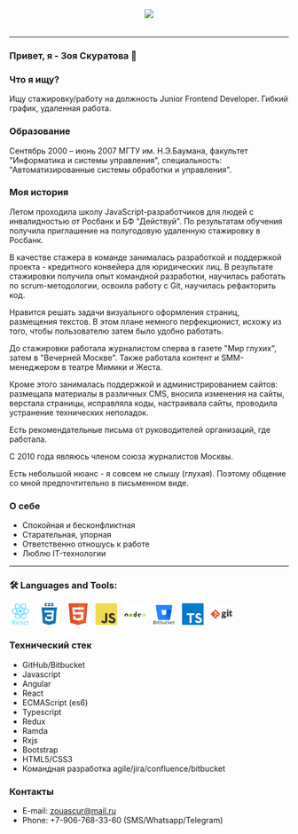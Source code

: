 <div id="header" align="center">
  <img src="https://media.giphy.com/media/553ZGCzYHSQHXiFKA8/giphy.gif" width="200"/></br>
  <img src="https://komarev.com/ghpvc/?username=your-github-zouascur&style=flat-square&color=blue" alt=""/>
</div>
<hr>

### Привет, я - Зоя Скуратова 👋

<!--
**zouascur/zouascur** is a ✨ _special_ ✨ repository because its `README.md` (this file) appears on your GitHub profile.

Here are some ideas to get you started:

- 🔭 I’m currently working on ...
- 🌱 I’m currently learning ...
- 👯 I’m looking to collaborate on ...
- 🤔 I’m looking for help with ...
- 💬 Ask me about ...
- 📫 How to reach me: ...
- 😄 Pronouns: ...
- ⚡ Fun fact: ...
-->

### Что я ищу?
Ищу стажировку/работу на должность Junior Frontend Developer. Гибкий график, удаленная работа.

### Образование

Сентябрь 2000 – июнь 2007 
МГТУ им. Н.Э.Баумана, факультет "Информатика и системы управления", специальность: "Автоматизированные системы обработки и управления".

### Моя история

Летом проходила школу JavaScript-разработчиков для людей с инвалидностью от Росбанк и БФ "Действуй". По результатам обучения получила приглашение на полугодовую удаленную стажировку в Росбанк. 

В качестве стажера в команде занималась разработкой и поддержкой проекта - кредитного конвейера для юридических лиц. В результате стажировки получила опыт командной разработки, научилась работать по scrum-методологии, освоила работу с Git, научилась рефакторить код.

Нравится решать задачи визуального оформления страниц, размещения текстов. В этом плане немного перфекционист, исхожу из того, чтобы пользователю затем было удобно работать.

До стажировки работала журналистом сперва в газете "Мир глухих", затем в "Вечерней Москве". Также работала контент и SMM-менеджером в театре Мимики и Жеста.

Кроме этого занималась поддержкой и администрированием сайтов: размещала материалы в различных CMS, вносила изменения на сайты, верстала страницы, исправляла коды, настраивала сайты, проводила устранение технических неполадок.

Есть рекомендательные письма от руководителей организаций, где работала.

С 2010 года являюсь членом союза журналистов Москвы.

Есть небольшой нюанс - я совсем не слышу (глухая). Поэтому общение со мной предпочтительно в письменном виде.

### О себе
* Спокойная и бесконфликтная
* Старательная, упорная
* Ответственно отношусь к работе
* Люблю IT-технологии

<hr>

### :hammer_and_wrench: Languages and Tools:



        
<div>
  <img src="https://github.com/devicons/devicon/blob/master/icons/react/react-original-wordmark.svg" title="React" alt="React" width="40" height="40"/>&nbsp;&nbsp;
  <img src="https://github.com/devicons/devicon/blob/master/icons/css3/css3-plain-wordmark.svg"  title="CSS3" alt="CSS" width="40" height="40"/>&nbsp;&nbsp;
  <img src="https://github.com/devicons/devicon/blob/master/icons/html5/html5-original.svg" title="HTML5" alt="HTML" width="40" height="40"/>&nbsp;&nbsp;
  <img src="https://github.com/devicons/devicon/blob/master/icons/javascript/javascript-original.svg" title="JavaScript" alt="JavaScript" width="40" height="40"/>&nbsp;&nbsp;
  <img src="https://github.com/devicons/devicon/blob/master/icons/nodejs/nodejs-original-wordmark.svg" title="NodeJS" alt="NodeJS" width="40" height="40"/>&nbsp;&nbsp;
    <img src="https://github.com/devicons/devicon/blob/master/icons/bitbucket/bitbucket-original-wordmark.svg" title="Bitbucket" **alt="Bitbucket" width="40" height="40"/>&nbsp;&nbsp;
    <img src="https://github.com/devicons/devicon/blob/master/icons/typescript/typescript-original.svg" title="TypeScript" **alt="TypeScript" width="40" height="40"/>&nbsp;&nbsp;
  <img src="https://github.com/devicons/devicon/blob/master/icons/git/git-original-wordmark.svg" title="Git" **alt="Git" width="40" height="40"/>
</div>

    




### Технический стек
* GitHub/Bitbucket
* Javascript
* Angular
* React
* ECMAScript (es6)
* Typescript
* Redux
* Ramda
* Rxjs
* Bootstrap
* HTML5/CSS3
* Командная разработка agile/jira/confluence/bitbucket

### Контакты
* E-mail: zouascur@mail.ru
* Phone: +7-906-768-33-60 (SMS/Whatsapp/Telegram)
